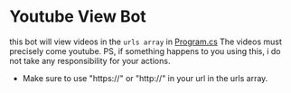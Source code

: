 # Youtube View Bot

this bot will view videos in the <code>urls array</code> in <a href="https://github.com/Novurix/Youtube-View-Bot/blob/master/Program.cs">Program.cs</a> The videos must precisely come youtube. PS, if something happens to you using this, i do not take any responsibility for your actions.

- Make sure to use "https://" or "http://" in your url in the urls array.
